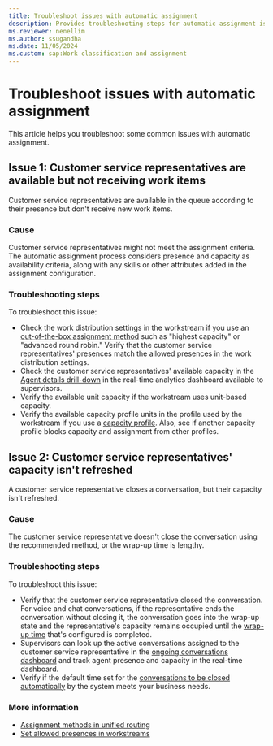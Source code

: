 ```yaml
---
title: Troubleshoot issues with automatic assignment
description: Provides troubleshooting steps for automatic assignment issues in Microsoft Dynamics 365 Customer Service.
ms.reviewer: nenellim
ms.author: ssugandha
ms.date: 11/05/2024
ms.custom: sap:Work classification and assignment
---
```

# Troubleshoot issues with automatic assignment

This article helps you troubleshoot some common issues with automatic assignment.

## Issue 1: Customer service representatives are available but not receiving work items

Customer service representatives are available in the queue according to their presence but don't receive new work items.

### Cause

Customer service representatives might not meet the assignment criteria. The automatic assignment process considers presence and capacity as availability criteria, along with any skills or other attributes added in the assignment configuration.

### Troubleshooting steps

To troubleshoot this issue:

- Check the work distribution settings in the workstream if you use an [out-of-the-box assignment method](/dynamics365/customer-service/administer/assignment-methods#types-of-assignment-methods) such as "highest capacity" or "advanced round robin." Verify that the customer service representatives' presences match the allowed presences in the work distribution settings.
- Check the customer service representatives' available capacity in the [Agent details drill-down](/dynamics365/customer-service/use/realtime-agents-analytics#agent-details-drill-down) in the real-time analytics dashboard available to supervisors.
- Verify the available unit capacity if the workstream uses unit-based capacity.
- Verify the available capacity profile units in the profile used by the workstream if you use a [capacity profile](/dynamics365/customer-service/administer/capacity-profiles). Also, see if another capacity profile blocks capacity and assignment from other profiles.

## Issue 2: Customer service representatives' capacity isn't refreshed

A customer service representative closes a conversation, but their capacity isn't refreshed.

### Cause

The customer service representative doesn't close the conversation using the recommended method, or the wrap-up time is lengthy.

### Troubleshooting steps

To troubleshoot this issue:

- Verify that the customer service representative closed the conversation. For voice and chat conversations, if the representative ends the conversation without closing it, the conversation goes into the wrap-up state and the representative's capacity remains occupied until the [wrap-up time](/dynamics365/customer-service/administer/create-workstreams#configure-work-distribution) that's configured is completed.
- Supervisors can look up the active conversations assigned to the customer service representative in the [ongoing conversations dashboard](/dynamics365/customer-service/use/realtime-ongoing) and track agent presence and capacity in the real-time dashboard.
- Verify if the default time set for the [conversations to be closed automatically](/dynamics365/customer-service/administer/auto-close-conversation-powerapps) by the system meets your business needs. 

### More information

- [Assignment methods in unified routing](/dynamics365/customer-service/administer/assignment-methods)
- [Set allowed presences in workstreams](/dynamics365/customer-service/administer/create-workstreams#configure-work-distribution)  
